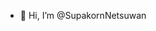 - 👋 Hi, I’m @SupakornNetsuwan


<!---
SupakornNetsuwan/SupakornNetsuwan is a ✨ special ✨ repository because its `README.md` (this file) appears on your GitHub profile.
You can click the Preview link to take a look at your changes.
--->
